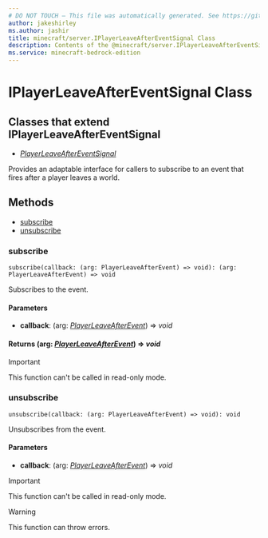 ```yaml
---
# DO NOT TOUCH — This file was automatically generated. See https://github.com/mojang/minecraftapidocsgenerator to modify descriptions, examples, etc.
author: jakeshirley
ms.author: jashir
title: minecraft/server.IPlayerLeaveAfterEventSignal Class
description: Contents of the @minecraft/server.IPlayerLeaveAfterEventSignal class.
ms.service: minecraft-bedrock-edition
---
```

# IPlayerLeaveAfterEventSignal Class

## Classes that extend IPlayerLeaveAfterEventSignal
- [*PlayerLeaveAfterEventSignal*](PlayerLeaveAfterEventSignal.md)

Provides an adaptable interface for callers to subscribe to an event that fires after a player leaves a world.

## Methods
- [subscribe](#subscribe)
- [unsubscribe](#unsubscribe)

### **subscribe**
`
subscribe(callback: (arg: PlayerLeaveAfterEvent) => void): (arg: PlayerLeaveAfterEvent) => void
`

Subscribes to the event.

#### **Parameters**
- **callback**: (arg: [*PlayerLeaveAfterEvent*](PlayerLeaveAfterEvent.md)) => *void*

#### **Returns** (arg: [*PlayerLeaveAfterEvent*](PlayerLeaveAfterEvent.md)) => *void*

> [!IMPORTANT]
> This function can't be called in read-only mode.

### **unsubscribe**
`
unsubscribe(callback: (arg: PlayerLeaveAfterEvent) => void): void
`

Unsubscribes from the event.

#### **Parameters**
- **callback**: (arg: [*PlayerLeaveAfterEvent*](PlayerLeaveAfterEvent.md)) => *void*

> [!IMPORTANT]
> This function can't be called in read-only mode.

> [!WARNING]
> This function can throw errors.
